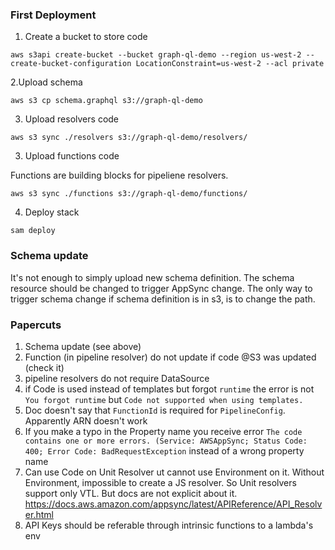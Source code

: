 ### First Deployment 
1. Create a bucket to store code
```
aws s3api create-bucket --bucket graph-ql-demo --region us-west-2 --create-bucket-configuration LocationConstraint=us-west-2 --acl private
```

2.Upload schema 
```
aws s3 cp schema.graphql s3://graph-ql-demo
```

3. Upload resolvers code
```
aws s3 sync ./resolvers s3://graph-ql-demo/resolvers/
```

3. Upload functions code

Functions are building blocks for pipeliene resolvers.
```
aws s3 sync ./functions s3://graph-ql-demo/functions/
```

4. Deploy stack
```
sam deploy
```

### Schema update
It's not enough to simply upload new schema definition. The schema resource should be changed to trigger AppSync change. The only way to trigger schema change if schema definition is in s3, is to change the path.

### Papercuts

1. Schema update (see above)
2. Function (in pipeline resolver) do not update if code @S3 was updated (check it)
3. pipeline resolvers do not require DataSource
3. if Code is used instead of templates but forgot `runtime` the error is not `You forgot runtime` but `Code not supported when using templates.`
4. Doc doesn't say that `FunctionId` is required for `PipelineConfig`. Apparently ARN doesn't work
5. If you make a typo in the Property name you receive error `The code contains one or more errors. (Service: AWSAppSync; Status Code: 400; Error Code: BadRequestException` instead of a wrong property name
6. Can use Code on Unit Resolver ut cannot use Environment on it. Without Environment, impossible to create a JS resolver. So Unit resolvers support only VTL. But docs are not explicit about it. https://docs.aws.amazon.com/appsync/latest/APIReference/API_Resolver.html
7. API Keys should be referable through intrinsic functions to a lambda's env



